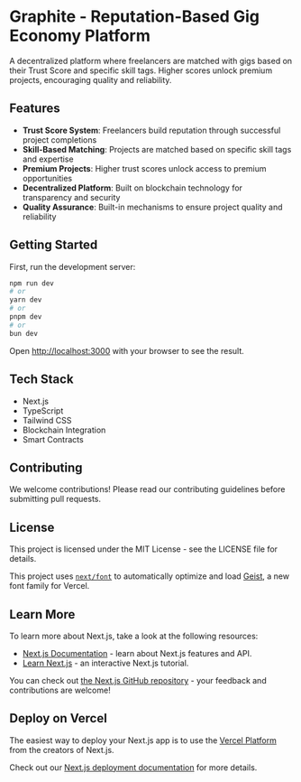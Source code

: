 # Graphite - Reputation-Based Gig Economy Platform

A decentralized platform where freelancers are matched with gigs based on their Trust Score and specific skill tags. Higher scores unlock premium projects, encouraging quality and reliability.

## Features

- **Trust Score System**: Freelancers build reputation through successful project completions
- **Skill-Based Matching**: Projects are matched based on specific skill tags and expertise
- **Premium Projects**: Higher trust scores unlock access to premium opportunities
- **Decentralized Platform**: Built on blockchain technology for transparency and security
- **Quality Assurance**: Built-in mechanisms to ensure project quality and reliability

## Getting Started

First, run the development server:

```bash
npm run dev
# or
yarn dev
# or
pnpm dev
# or
bun dev
```

Open [http://localhost:3000](http://localhost:3000) with your browser to see the result.

## Tech Stack

- Next.js
- TypeScript
- Tailwind CSS
- Blockchain Integration
- Smart Contracts

## Contributing

We welcome contributions! Please read our contributing guidelines before submitting pull requests.

## License

This project is licensed under the MIT License - see the LICENSE file for details.

This project uses [`next/font`](https://nextjs.org/docs/app/building-your-application/optimizing/fonts) to automatically optimize and load [Geist](https://vercel.com/font), a new font family for Vercel.

## Learn More

To learn more about Next.js, take a look at the following resources:

- [Next.js Documentation](https://nextjs.org/docs) - learn about Next.js features and API.
- [Learn Next.js](https://nextjs.org/learn) - an interactive Next.js tutorial.

You can check out [the Next.js GitHub repository](https://github.com/vercel/next.js) - your feedback and contributions are welcome!

## Deploy on Vercel

The easiest way to deploy your Next.js app is to use the [Vercel Platform](https://vercel.com/new?utm_medium=default-template&filter=next.js&utm_source=create-next-app&utm_campaign=create-next-app-readme) from the creators of Next.js.

Check out our [Next.js deployment documentation](https://nextjs.org/docs/app/building-your-application/deploying) for more details.
